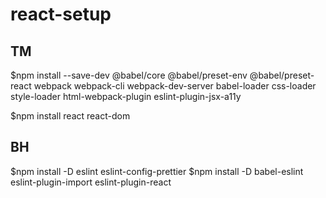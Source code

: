 # react-setup

## TM
$npm install --save-dev @babel/core @babel/preset-env @babel/preset-react webpack webpack-cli webpack-dev-server babel-loader css-loader style-loader html-webpack-plugin eslint-plugin-jsx-a11y

$npm install react react-dom

## BH
$npm install -D eslint eslint-config-prettier
$npm install -D babel-eslint eslint-plugin-import eslint-plugin-react 
